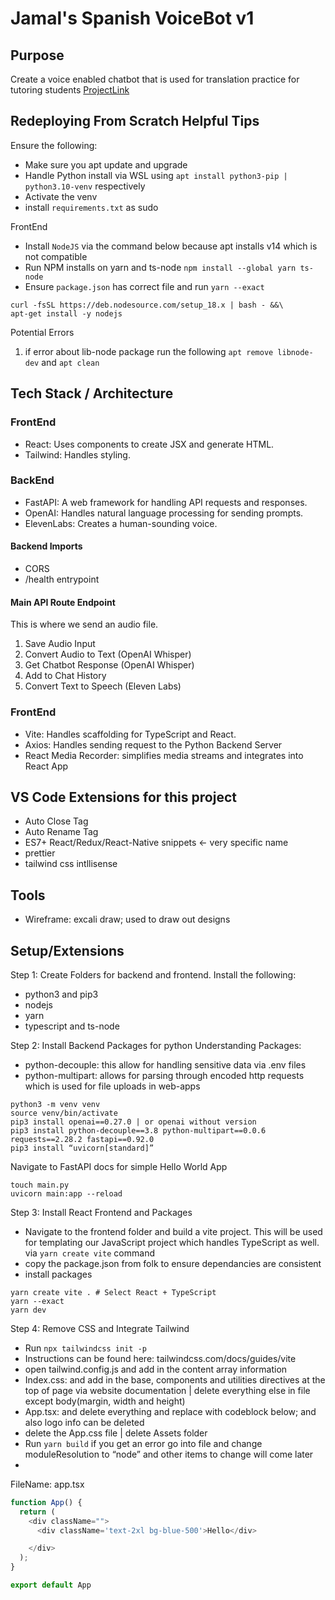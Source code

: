 # Jamal's Spanish VoiceBot v1

## Purpose
Create a voice enabled chatbot that is used for translation practice for tutoring students
[ProjectLink](https://github.com/coderaidershaun/chatbot-conversation-jarvis)

## Redeploying From Scratch Helpful Tips

Ensure the following:
- Make sure you apt update and upgrade
- Handle Python install via WSL using `apt install python3-pip | python3.10-venv` respectively 
- Activate the venv 
- install `requirements.txt` as sudo

FrontEnd
- Install `NodeJS` via the command below because apt installs v14 which is not compatible
- Run NPM installs on yarn and ts-node `npm install --global yarn ts-node`
- Ensure `package.json` has correct file and run `yarn --exact` 

```console
curl -fsSL https://deb.nodesource.com/setup_18.x | bash - &&\
apt-get install -y nodejs
```
Potential Errors
1. if error about lib-node package run the following `apt remove libnode-dev` and `apt clean`


## Tech Stack / Architecture

### FrontEnd
- React: Uses components to create JSX and generate HTML.
- Tailwind: Handles styling.

### BackEnd
- FastAPI: A web framework for handling API requests and responses.
- OpenAI: Handles natural language processing for sending prompts.
- ElevenLabs: Creates a human-sounding voice.

#### Backend Imports
- CORS
- /health entrypoint

#### Main API Route Endpoint
This is where we send an audio file.

1. Save Audio Input
2. Convert Audio to Text (OpenAI Whisper)
3. Get Chatbot Response (OpenAI Whisper)
4. Add to Chat History
5. Convert Text to Speech (Eleven Labs)

### FrontEnd
- Vite: Handles scaffolding for TypeScript and React.
- Axios: Handles sending request to the Python Backend Server
- React Media Recorder: simplifies media streams and integrates into React App

## VS Code Extensions for this project
- Auto Close Tag
- Auto Rename Tag
- ES7+ React/Redux/React-Native snippets <- very specific name
- prettier
- tailwind css intllisense

## Tools
- Wireframe: excali draw; used to draw out designs

## Setup/Extensions

Step 1: Create Folders for backend and frontend. Install the following:
- python3 and pip3
- nodejs
- yarn
- typescript and ts-node

Step 2: Install Backend Packages for python
Understanding Packages:
- python-decouple: this allow for handling sensitive data via .env files
- python-multipart: allows for parsing through encoded http requests which is used for file uploads in web-apps 

```console
python3 -m venv venv
source venv/bin/activate
pip3 install openai==0.27.0 | or openai without version
pip3 install python-decouple==3.8 python-multipart==0.0.6 requests==2.28.2 fastapi==0.92.0
pip3 install “uvicorn[standard]”
```

Navigate to FastAPI docs for simple Hello World App
```console
touch main.py
uvicorn main:app --reload 
```

Step 3: Install React Frontend and Packages
- Navigate to the frontend folder and build a vite project. This will be used for templating our JavaScript project which handles TypeScript as well. via `yarn create vite` command
- copy the package.json from folk to ensure dependancies are consistent
- install packages 

```console
yarn create vite . # Select React + TypeScript
yarn --exact
yarn dev
```

Step 4: Remove CSS and Integrate Tailwind 
- Run `npx tailwindcss init -p`
- Instructions can be found here: tailwindcss.com/docs/guides/vite
- open tailwind.config.js and add in the content array information
- Index.css: and add in the base, components and utilities directives at the top of page via website documentation | delete everything else in file except body(margin, width and height) 
- App.tsx: and delete everything and replace with codeblock below; and also logo info can be deleted
- delete the App.css file | delete Assets folder
- Run `yarn build` if you get an error go into file and change moduleResolution to “node” and other items to change will come later
- 

FileName: app.tsx
```javascript
function App() {
  return (
    <div className="">
      <div className='text-2xl bg-blue-500'>Hello</div>

    </div>
  );
}

export default App
```


